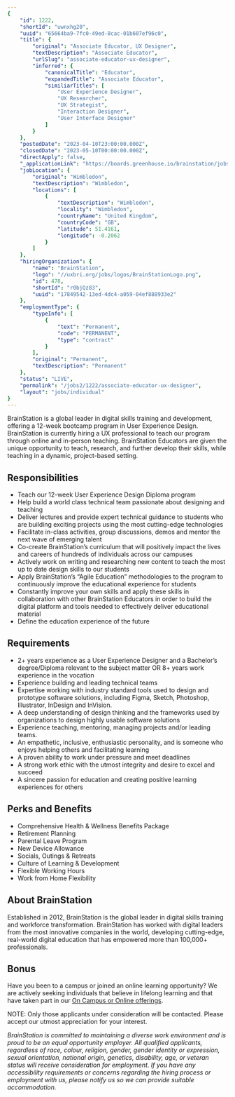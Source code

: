 ```yaml
---
{
	"id": 1222,
	"shortId": "uwnxhg20",
	"uuid": "65664ba9-7fc0-49ed-8cac-01b607ef96c0",
	"title": {
		"original": "Associate Educator, UX Designer",
		"textDescription": "Associate Educator",
		"urlSlug": "associate-educator-ux-designer",
		"inferred": {
			"canonicalTitle": "Educator",
			"expandedTitle": "Associate Educator",
			"similiarTitles": [
				"User Experience Designer",
				"UX Researcher",
				"UX Strategist",
				"Interaction Designer",
				"User Interface Designer"
			]
		}
	},
	"postedDate": "2023-04-10T23:00:00.000Z",
	"closedDate": "2023-05-10T00:00:00.000Z",
	"directApply": false,
	"_applicationLink": "https://boards.greenhouse.io/brainstation/jobs/5574234003#app",
	"jobLocation": {
		"original": "Wimbledon",
		"textDescription": "Wimbledon",
		"locations": [
			{
				"textDescription": "Wimbledon",
				"locality": "Wimbledon",
				"countryName": "United Kingdom",
				"countryCode": "GB",
				"latitude": 51.4161,
				"longitude": -0.2062
			}
		]
	},
	"hiringOrganization": {
		"name": "BrainStation",
		"logo": "//uxbri.org/jobs/logos/BrainStationLogo.png",
		"id": 478,
		"shortId": "r0bjQz83",
		"uuid": "17849542-13ed-4dc4-a059-04ef888933e2"
	},
	"employmentType": {
		"typeInfo": [
			{
				"text": "Permanent",
				"code": "PERMANENT",
				"type": "contract"
			}
		],
		"original": "Permanent",
		"textDescription": "Permanent"
	},
	"status": "LIVE",
	"permalink": "/jobs2/1222/associate-educator-ux-designer",
	"layout": "jobs/individual"
}
---
```

<p>BrainStation is a global leader in digital skills training and development, offering a 12-week bootcamp program in User Experience Design. BrainStation is currently hiring a UX professional to teach our program through online and in-person teaching. BrainStation Educators are given the unique opportunity to teach, research, and further develop their skills, while teaching in a dynamic, project-based setting.  </p>
<h2 id="responsibilities">Responsibilities</h2>
<ul>
<li>Teach our 12-week User Experience Design Diploma program</li>
<li>Help build a world class technical team passionate about designing and teaching</li>
<li>Deliver lectures and provide expert technical guidance to students who are building exciting projects using the most cutting-edge technologies</li>
<li>Facilitate in-class activities, group discussions, demos and mentor the next wave of emerging talent</li>
<li>Co-create BrainStation’s curriculum that will positively impact the lives and careers of hundreds of individuals across our campuses</li>
<li>Actively work on writing and researching new content to teach the most up to date design skills to our students</li>
<li>Apply BrainStation’s “Agile Education” methodologies to the program to continuously improve the educational experience for students</li>
<li>Constantly improve your own skills and apply these skills in collaboration with other BrainStation Educators in order to build the digital platform and tools needed to effectively deliver educational material</li>
<li>Define the education experience of the future</li>
</ul>
<h2 id="requirements">Requirements</h2>
<ul>
<li>2+ years experience as a User Experience Designer and a Bachelor’s degree/Diploma relevant to the subject matter OR 8+ years work experience in the vocation</li>
<li>Experience building and leading technical teams</li>
<li>Expertise working with industry standard tools used to design and prototype software solutions, including Figma, Sketch, Photoshop, Illustrator, InDesign and InVision.</li>
<li>A deep understanding of design thinking and the frameworks used by organizations to design highly usable software solutions</li>
<li>Experience teaching, mentoring, managing projects and/or leading teams.</li>
<li>An empathetic, inclusive, enthusiastic personality, and is someone who enjoys helping others and facilitating learning</li>
<li>A proven ability to work under pressure and meet deadlines</li>
<li>A strong work ethic with the utmost integrity and desire to excel and succeed</li>
<li>A sincere passion for education and creating positive learning experiences for others</li>
</ul>
<h2 id="perks-and-benefits">Perks and Benefits</h2>
<ul>
<li>Comprehensive Health &amp; Wellness Benefits Package </li>
<li>Retirement Planning</li>
<li>Parental Leave Program</li>
<li>New Device Allowance</li>
<li>Socials, Outings &amp; Retreats</li>
<li>Culture of Learning &amp; Development</li>
<li>Flexible Working Hours</li>
<li>Work from Home Flexibility</li>
</ul>
<h2 id="about-brainstation">About BrainStation</h2>
<p>Established in 2012, BrainStation is the global leader in digital skills training and workforce transformation. BrainStation has worked with digital leaders from the most innovative companies in the world, developing cutting-edge, real-world digital education that has empowered more than 100,000+ professionals.</p>
<h2 id="bonus">Bonus</h2>
<p>Have you been to a campus or joined an online learning opportunity? We are actively seeking individuals that believe in lifelong learning and that have taken part in our <a href="https://brainstation.io/courses">On Campus or Online offerings</a>.</p>
<p>NOTE: Only those applicants under consideration will be contacted. Please accept our utmost appreciation for your interest.</p>
<p><em>BrainStation is committed to maintaining a diverse work environment and is proud to be an equal opportunity employer. All qualified applicants, regardless of race, colour, religion, gender, gender identity or expression, sexual orientation, national origin, genetics, disability, age, or veteran status will receive consideration for employment. If you have any accessibility requirements or concerns regarding the hiring process or employment with us, please notify us so we can provide suitable accommodation.</em></p>

